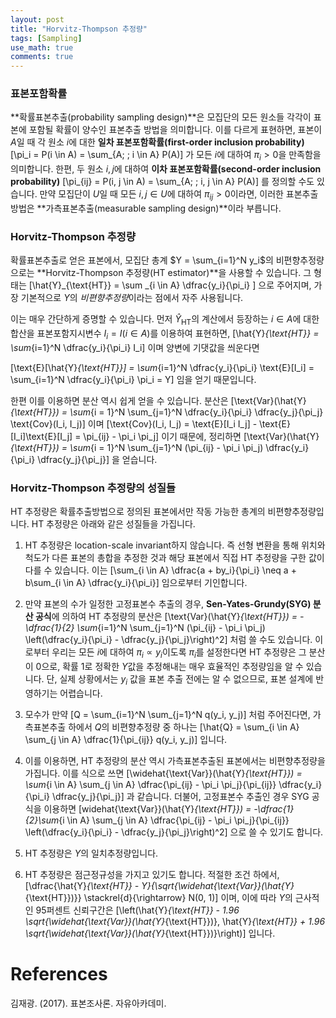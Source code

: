 ```yaml
---
layout: post
title: "Horvitz-Thompson 추정량"
tags: [Sampling]
use_math: true
comments: true
---
```


### 표본포함확률
**확률표본추출(probability sampling design)**은 모집단의 모든 원소들 각각이 표본에 포함될 확률이 양수인 표본추출 방법을 의미합니다. 이를 다르게 표현하면, 표본이 $A$일 때 각 원소 $i$에 대한 **일차 표본포함확률(first-order inclusion probability)**
\[\pi_i = P(i \in A) = \sum_{A; \; i \in A} P(A)\]
가 모든 $i$에 대하여 $\pi_i > 0$을 만족함을 의미합니다. 한편, 두 원소 $i, j$에 대하여 **이차 표본포함확률(second-order inclusion probability)**
\[\pi_{ij} = P(i, j \in A) = \sum_{A; \; i, j \in A} P(A)\]
를 정의할 수도 있습니다. 만약 모집단이 $U$일 때 모든 $i, j \in U$에 대하여 $\pi_{ij} > 0$이라면, 이러한 표본추출 방법은 **가측표본추출(measurable sampling design)**이라 부릅니다.


### Horvitz-Thompson 추정량
확률표본추출로 얻은 표본에서, 모집단 총계 $Y = \sum_{i=1}^N y_i$의 비편향추정량으로는 **Horvitz-Thompson 추정량(HT estimator)**을 사용할 수 있습니다. 그 형태는
\[\hat{Y}_{\text{HT}} = \sum _{i \in A} \dfrac{y_i}{\pi_i} \]
으로 주어지며, 가장 기본적으로 $Y$의 *비편향추정량*이라는 점에서 자주 사용됩니다. 

이는 매우 간단하게 증명할 수 있습니다. 먼저 $\hat{Y}_{\text{HT}}$의 계산에서 등장하는 $i \in A$에 대한 합산을 표본포함지시변수 $I_i = I(i \in A)$를 이용하여 표현하면, 
\[\hat{Y}_{\text{HT}} = \sum_{i=1}^N \dfrac{y_i}{\pi_i} I_i\]
이며 양변에 기댓값을 씌운다면

\[\text{E}[\hat{Y}_{\text{HT}}] = \sum_{i=1}^N \dfrac{y_i}{\pi_i} \text{E}[I_i] = \sum_{i=1}^N \dfrac{y_i}{\pi_i} \pi_i = Y\]
임을 얻기 때문입니다.

한편 이를 이용하면 분산 역시 쉽게 얻을 수 있습니다. 분산은
\[\text{Var}(\hat{Y}_{\text{HT}}) = \sum_{i = 1}^N \sum_{j=1}^N \dfrac{y_i}{\pi_i} \dfrac{y_j}{\pi_j} \text{Cov}(I_i, I_j)\]
이며
\[\text{Cov}(I_i, I_j) = \text{E}[I_i I_j] - \text{E}[I_i]\text{E}[I_j] = \pi_{ij} - \pi_i \pi_j\]
이기 때문에, 정리하면 
\[\text{Var}(\hat{Y}_{\text{HT}}) = \sum_{i = 1}^N \sum_{j=1}^N (\pi_{ij} - \pi_i \pi_j) \dfrac{y_i}{\pi_i} \dfrac{y_j}{\pi_j}\]
을 얻습니다. 


### Horvitz-Thompson 추정량의 성질들
HT 추정량은 확률추출방법으로 정의된 표본에서만 작동 가능한 총계의 비편향추정량입니다. HT 추정량은 아래와 같은 성질들을 가집니다.

1. HT 추정량은 location-scale invariant하지 않습니다. 즉 선형 변환을 통해 위치와 척도가 다른 표본의 총합을 추정한 것과 해당 표본에서 직접 HT 추정량을 구한 값이 다를 수 있습니다. 이는 
\[\sum_{i \in A} \dfrac{a + by_i}{\pi_i} \neq a + b\sum_{i \in A} \dfrac{y_i}{\pi_i}\]
임으로부터 기인합니다. 

2. 만약 표본의 수가 일정한 고정표본수 추출의 경우, **Sen-Yates-Grundy(SYG) 분산 공식**에 의하여 HT 추정량의 분산은 
\[\text{Var}(\hat{Y}_{\text{HT}}) = -\dfrac{1}{2} \sum_{i=1}^N \sum_{j=1}^N (\pi_{ij} - \pi_i \pi_j) \left(\dfrac{y_i}{\pi_i} - \dfrac{y_j}{\pi_j}\right)^2\]
처럼 쓸 수도 있습니다. 이로부터 우리는 모든 $i$에 대하여 $\pi_i \propto y_i$이도록 $\pi_i$를 설정한다면 HT 추정량은 그 분산이 0으로, 확률 1로 정확한 $Y$값을 추정해내는 매우 효율적인 추정량임을 알 수 있습니다. 단, 실제 상황에서는 $y_i$ 값을 표본 추출 전에는 알 수 없으므로, 표본 설계에 반영하기는 어렵습니다. 

3. 모수가 만약 
\[Q = \sum_{i=1}^N \sum_{j=1}^N q(y_i, y_j)\]
처럼 주어진다면, 가측표본추출 하에서 $Q$의 비편향추정량 중 하나는
\[\hat{Q} = \sum_{i \in A} \sum_{j \in A} \dfrac{1}{\pi_{ij}} q(y_i, y_j)\]
입니다. 

4. 이를 이용하면, HT 추정량의 분산 역시 가측표본추출된 표본에서는 비편향추정량을 가집니다. 이를 식으로 쓰면 
\[\widehat{\text{Var}}(\hat{Y}_{\text{HT}}) = \sum_{i \in A} \sum_{j \in A} \dfrac{\pi_{ij} - \pi_i \pi_j}{\pi_{ij}} \dfrac{y_i}{\pi_i}  \dfrac{y_j}{\pi_j}\]
과 같습니다. 더불어, 고정표본수 추출인 경우 SYG 공식을 이용하면 
\[widehat{\text{Var}}(\hat{Y}_{\text{HT}}) = -\dfrac{1}{2}\sum_{i \in A} \sum_{j \in A} \dfrac{\pi_{ij} - \pi_i \pi_j}{\pi_{ij}} \left(\dfrac{y_i}{\pi_i}  - \dfrac{y_j}{\pi_j}\right)^2\]
으로 쓸 수 있기도 합니다.

5. HT 추정량은 $Y$의 일치추정량입니다.

6. HT 추정량은 점근정규성을 가지고 있기도 합니다. 적절한 조건 하에서, 
\[\dfrac{\hat{Y}_{\text{HT}} - Y}{\sqrt{\widehat{\text{Var}}(\hat{Y}_{\text{HT}})}} \stackrel{d}{\rightarrow} N(0, 1)\]
이며, 이에 따라 $Y$의 근사적인 95퍼센트 신뢰구간은
\[\left(\hat{Y}_{\text{HT}} - 1.96 \sqrt{\widehat{\text{Var}}(\hat{Y}_{\text{HT}})}, \hat{Y}_{\text{HT}} + 1.96 \sqrt{\widehat{\text{Var}}(\hat{Y}_{\text{HT}})}\right)\]
입니다. 


# References
김재광. (2017). 표본조사론. 자유아카데미.
